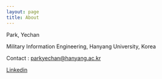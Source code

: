 ```yaml
---
layout: page
title: About
---
```


Park, Yechan

Military Information Engineering, Hanyang University, Korea 

Contact : parkyechan@hanyang.ac.kr

[Linkedin](https://www.linkedin.com/in/parkyechan/)

